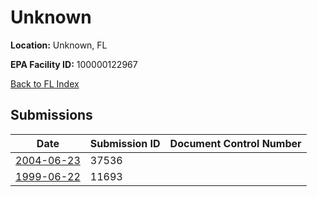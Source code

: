 # Unknown

**Location:** Unknown, FL

**EPA Facility ID:** 100000122967

[Back to FL Index](../../index.md)

## Submissions

| Date | Submission ID | Document Control Number |
|------|--------------|-------------------------|
| [2004-06-23](submissions/37536.md) | 37536 |  |
| [1999-06-22](submissions/11693.md) | 11693 |  |
